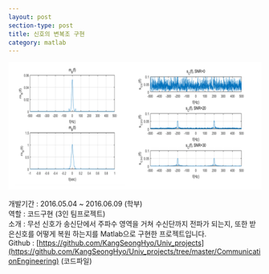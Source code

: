 ```yaml
---
layout: post
section-type: post
title: 신호의 변복조 구현
category: matlab
---
```

![이미지](/capture/signal.png)

개발기간 : 2016.05.04 ~ 2016.06.09 (학부)<br/>
역할 : 코드구현 (3인 팀프로젝트) <br/>
소개 : 무선 신호가 송신단에서 주파수 영역을 거쳐 수신단까지 전파가 되는지, 또한 받은신호를 어떻게 복원 하는지를 Matlab으로 구현한 프로젝트입니다.<br/>
Github : [https://github.com/KangSeongHyo/Univ_projects](https://github.com/KangSeongHyo/Univ_projects/tree/master/CommunicationEngineering) (코드파일) <br/>
